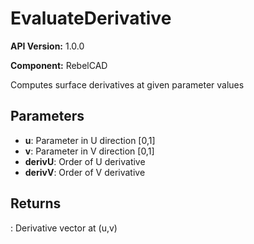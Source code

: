# EvaluateDerivative

**API Version:** 1.0.0

**Component:** RebelCAD

Computes surface derivatives at given parameter values

## Parameters

- **u**: Parameter in U direction [0,1]
- **v**: Parameter in V direction [0,1]
- **derivU**: Order of U derivative
- **derivV**: Order of V derivative

## Returns

: Derivative vector at (u,v)

